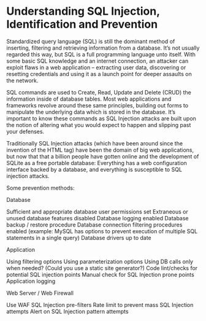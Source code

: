 # Understanding SQL Injection, Identification and Prevention

Standardized query language (SQL) is still the dominant method of inserting, filtering and retrieving information from a database. It’s not usually regarded this way, but SQL is a full programming language unto itself. With some basic SQL knowledge and an internet connection, an attacker can exploit flaws in a web application – extracting user data, discovering or resetting credentials and using it as a launch point for deeper assaults on the network.

SQL commands are used to Create, Read, Update and Delete (CRUD) the information inside of database tables. Most web applications and frameworks revolve around these same principles, building out forms to manipulate the underlying data which is stored in the database. It’s important to know these commands as SQL Injection attacks are built upon the notion of altering what you would expect to happen and slipping past your defenses.

Traditionally SQL Injection attacks (which have been around since the invention of the HTML tag) have been the domain of big web applications, but now that that a billion people have gotten online and the development of SQLite as a free portable database: 
Everything has a web configuration interface backed by a database, and everything is susceptible to SQL injection attacks.

Some prevention methods:

Database

Sufficient and appropriate database user permissions set
Extraneous or unused database features disabled
Database logging enabled
Database backup / restore procedure
Database connection filtering procedures enabled (example: MySQL has options to prevent execution of multiple SQL statements in a single query)
Database drivers up to date

Application

Using filtering options
Using parameterization options
Using DB calls only when needed? (Could you use a static site generator?)
Code lint/checks for potential SQL injection points
Manual check for SQL Injection prone points
Application logging

Web Server / Web Firewall

Use WAF SQL Injection pre-filters
Rate limit to prevent mass SQL Injection attempts
Alert on SQL Injection pattern attempts
